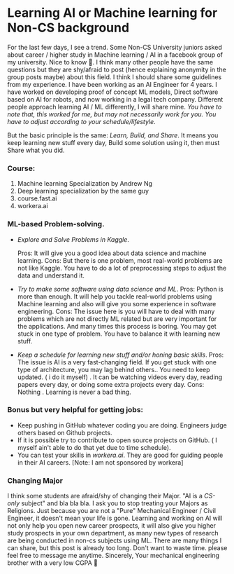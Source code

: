 # Learning AI or Machine learning for Non-CS background

For the last few days, I see a trend. Some Non-CS University juniors asked about career / higher study in Machine learning / AI in a facebook group of my university. Nice to know 🙂. I think many other people have the same questions but they are shy/afraid to post (hence explaining anonymity in the group posts maybe) about this field. I think I should share some guidelines from my experience. I have been working as an AI Engineer for 4 years. I have worked on developing proof of concept ML models, Direct software based on AI for robots, and now working in a legal tech company. Different people approach learning AI / ML differently, I will share mine.
*You have to note that, this worked for me, but may not necessarily work for you. You have to adjust according to your schedule/lifestyle*. 

But the basic principle is the same: *Learn, Build, and Share*. It means you keep learning new stuff every day, Build some solution using it, then must Share what you did.

### Course:
1) Machine learning Specialization by Andrew Ng
2) Deep learning specialization by the same guy
3) course.fast.ai
4) workera.ai

### ML-based Problem-solving.
- *Explore and Solve Problems in Kaggle*.
  
  Pros: It will give you a good idea about data science and machine learning.
  Cons: But there is one problem, most real-world problems are not like Kaggle. You have to do a lot of preprocessing steps to adjust the data and understand it.
- *Try to make some software using data science and ML*.
  Pros: Python is more than enough. It will help you tackle real-world problems using Machine learning and also will give you some experience in software engineering.
  Cons: The issue here is you will have to deal with many problems which are not directly ML related but are very important for the applications. And many times this process is boring. You may get stuck in one type of problem. You have to balance it with learning new stuff.
- *Keep a schedule for learning new stuff and/or honing basic skills*.
  Pros: The issue is AI is a very fast-changing field. If you get stuck with one type of architecture, you may lag behind others.. You need to keep updated. ( i do it myself) . It can be watching videos every day, reading papers every day, or doing some extra projects every day.
  Cons: Nothing . Learning is never a bad thing.
  
### Bonus but very helpful for getting jobs:
-  Keep pushing in GitHub whatever coding you are doing. Engineers judge others based on Github projects.
-  If it is possible try to contribute to open source projects on GitHub. ( I myself ain't able to do that yet due to time schedule).
-  You can test your skills in *workera.ai*. They are good for guiding people in their AI careers. [Note: I am not sponsored by workera]

### Changing Major

I think some students are afraid/shy of changing their Major. "AI is a *CS-only* subject" and bla bla bla. I ask you to stop treating your Majors as Religions. Just because you are not a "Pure" Mechanical Engineer / Civil Engineer, it doesn't mean your life is gone. Learning and working on AI will not only help you open new career prospects, it will also give you higher study prospects in your own department, as many new types of research are being conducted in non-cs subjects using ML.
There are many things I can share, but this post is already too long. Don't want to waste time. please feel free to message me anytime.
Sincerely,
Your mechanical engineering brother with a very low CGPA 🙂
